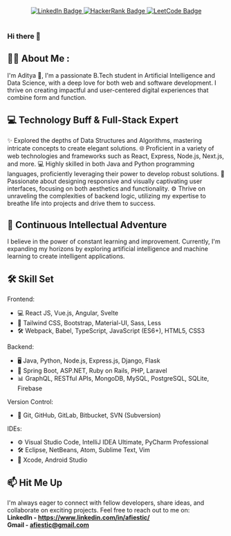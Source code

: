 <div id="header" align="center">
  <div id="badges">
<!--     <a href="mailto:afiestic@gmail.com?subject=Hello&body=Glad%20to%20connect%20with%20you!" target="_blank">
      <img src="https://img.shields.io/badge/Gmail-red?style=for-the-badge&logo=gmail&logoColor=white" alt="Gmail Badge"/>
    </a>     -->
    <a href="https://www.linkedin.com/in/afiestic" target="_blank">
      <img src="https://img.shields.io/badge/LinkedIn-blue?style=for-the-badge&logo=linkedin&logoColor=white" alt="LinkedIn Badge"/>
    </a>    
    <a href="https://www.hackerrank.com/afiestic" target="_blank">
      <img src="https://img.shields.io/badge/Hackerrank-darkgreen?style=for-the-badge&logo=hackerrank&logoColor=white" alt="HackerRank Badge"/>
    </a>
    <a href="https://leetcode.com/afiestic">
      <img src="https://img.shields.io/badge/Leetcode-yellow?style=for-the-badge&logo=leetcode&logoColor=white" alt="LeetCode Badge"/>
    </a>
  </div>
  <br>
  <img src="https://komarev.com/ghpvc/?username=Sharaneshwar&style=flat-round&color=red" alt=""/>
</div>

### Hi there 👋

## 👨‍💻 About Me :

I'm Aditya 👋, I'm a passionate B.Tech student in Artificial Intelligence and Data Science, with a deep love for both web and software development. I thrive on creating impactful and user-centered digital experiences that combine form and function.

## 💻 Technology Buff & Full-Stack Expert

✨ Explored the depths of Data Structures and Algorithms, mastering intricate concepts to create elegant solutions.
🌐 Proficient in a variety of web technologies and frameworks such as React, Express, Node.js, Next.js, and more.
💻 Highly skilled in both Java and Python programming languages, proficiently leveraging their power to develop robust solutions.
🎨 Passionate about designing responsive and visually captivating user interfaces, focusing on both aesthetics and functionality.
⚙️ Thrive on unraveling the complexities of backend logic, utilizing my expertise to breathe life into projects and drive them to success.

## 🚀 Continuous Intellectual Adventure

I believe in the power of constant learning and improvement. Currently, I'm expanding my horizons by exploring artificial intelligence and machine learning to create intelligent applications.

## 🛠️ Skill Set

Frontend:
- 💻 React JS, Vue.js, Angular, Svelte
- 🎨 Tailwind CSS, Bootstrap, Material-UI, Sass, Less
- 🛠️ Webpack, Babel, TypeScript, JavaScript (ES6+), HTML5, CSS3

Backend:
- 🖥️ Java, Python, Node.js, Express.js, Django, Flask
- 🚀 Spring Boot, ASP.NET, Ruby on Rails, PHP, Laravel
- 📊 GraphQL, RESTful APIs, MongoDB, MySQL, PostgreSQL, SQLite, Firebase

Version Control:
- 🔗 Git, GitHub, GitLab, Bitbucket, SVN (Subversion)

IDEs:
- ⚙️ Visual Studio Code, IntelliJ IDEA Ultimate, PyCharm Professional
- 🛠️ Eclipse, NetBeans, Atom, Sublime Text, Vim
- 📱 Xcode, Android Studio
<!-- ## 🌟 Open Source Contributor

I'm an advocate for open source software and love contributing to projects that make a difference. You can often find me collaborating with like-minded developers to improve the tools we all rely on. -->

## 📫 Hit Me Up

I'm always eager to connect with fellow developers, share ideas, and collaborate on exciting projects. Feel free to reach out to me on: <br>
**LinkedIn - https://www.linkedin.com/in/afiestic/** <br>
**Gmail - [afiestic@gmail.com](mailto:afiestic@gmail.com?subject=Hello&body=Glad%20to%20connect%20with%20you!)**
